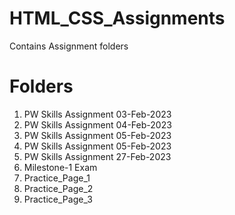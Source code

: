 # HTML_CSS_Assignments
Contains Assignment folders

# Folders
1. PW Skills Assignment 03-Feb-2023
2. PW Skills Assignment 04-Feb-2023
3. PW Skills Assignment 05-Feb-2023
4. PW Skills Assignment 05-Feb-2023
5. PW Skills Assignment 27-Feb-2023
6. Milestone-1 Exam
7. Practice_Page_1
8. Practice_Page_2
9. Practice_Page_3